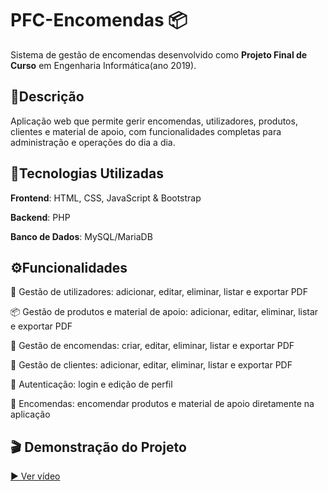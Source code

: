 # PFC-Encomendas 📦

Sistema de gestão de encomendas desenvolvido como **Projeto Final de Curso** em Engenharia Informática(ano 2019).

## 🎯Descrição

Aplicação web que permite gerir encomendas, utilizadores, produtos, clientes e material de apoio, com funcionalidades completas para administração e operações do dia a dia.

 ## 🧰Tecnologias Utilizadas

**Frontend**: HTML, CSS, JavaScript & Bootstrap

**Backend**: PHP

**Banco de Dados**: MySQL/MariaDB

## ⚙️Funcionalidades

👤 Gestão de utilizadores: adicionar, editar, eliminar, listar e exportar PDF

📦 Gestão de produtos e material de apoio: adicionar, editar, eliminar, listar e exportar PDF

📝 Gestão de encomendas: criar, editar, eliminar, listar e exportar PDF

🏢 Gestão de clientes: adicionar, editar, eliminar, listar e exportar PDF

🔐 Autenticação: login e edição de perfil

🛒 Encomendas: encomendar produtos e material de apoio diretamente na aplicação

## 🎬 Demonstração do Projeto

[▶️ Ver vídeo](https://drive.google.com/file/d/12hxY6OIn34r-q0d5VaC67CJ8QW7VY-2E/view?usp=sharing)
